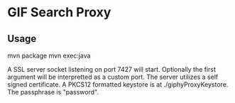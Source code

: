 GIF Search Proxy
=================

Usage
-------------
mvn package
mvn exec:java

A SSL server socket listening on port 7427 will start. Optionally the first argument will be interpretted as a custom port.
The server utilizes a self signed certificate. A PKCS12 formatted keystore is at ./giphyProxyKeystore. The passphrase is "password".
